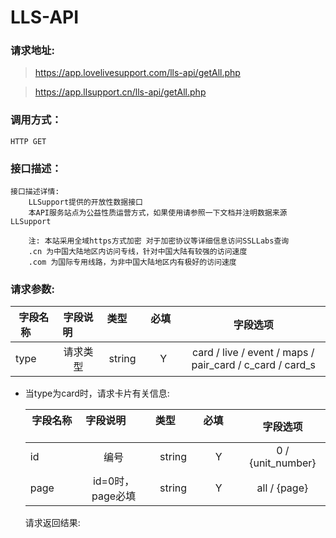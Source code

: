 # LLS-API

### 请求地址:

>https://app.lovelivesupport.com/lls-api/getAll.php

>https://app.llsupport.cn/lls-api/getAll.php

### 调用方式：
	
	HTTP GET

### 接口描述：

	接口描述详情:
		LLSupport提供的开放性数据接口
		本API服务站点为公益性质运营方式，如果使用请参照一下文档并注明数据来源LLSupport

		注: 本站采用全域https方式加密 对于加密协议等详细信息访问SSLLabs查询
		.cn 为中国大陆地区内访问专线，针对中国大陆有较强的访问速度
		.com 为国际专用线路，为非中国大陆地区内有极好的访问速度



### 请求参数:

|字段名称       |字段说明         |类型            |必填            |字段选项        |
| -------------|:--------------:|:--------------:|:--------------:|:------:|
|type|请求类型|string|Y|card / live / event / maps / pair_card / c_card / card_s|

* 当type为card时，请求卡片有关信息:

	|字段名称       |字段说明         |类型            |必填            |字段选项        |
	| -------------|:--------------:|:--------------:|:--------------:|:------:|
	|id|编号|string|Y|0 / {unit_number}|
	|page|id=0时，page必填|string|Y|all / {page}|


	请求返回结果:

	```

	```


